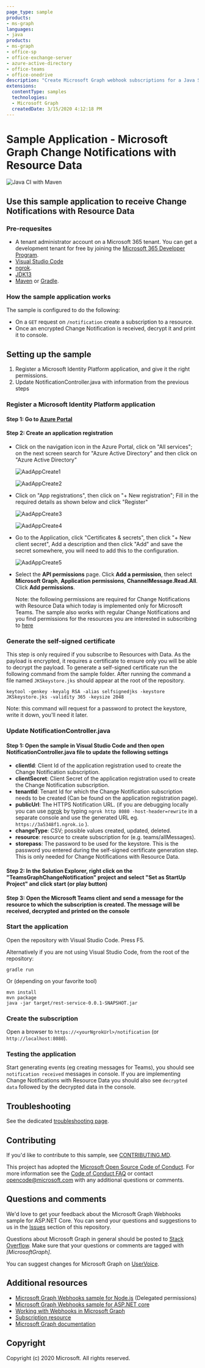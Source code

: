 ```yaml
---
page_type: sample 
products:
- ms-graph
languages:
- java
products:
- ms-graph
- office-sp
- office-exchange-server
- azure-active-directory
- office-teams
- office-onedrive
description: "Create Microsoft Graph webhook subscriptions for a Java Sprint app, so that it can receive notifications of changes for any resource. This sample also supports receiving change notifications with data, validating and decrypting the payload."
extensions:
  contentType: samples
  technologies:
  - Microsoft Graph
  createdDate: 3/15/2020 4:12:18 PM
---
```

# Sample Application - Microsoft Graph Change Notifications with Resource Data

![Java CI with Maven](https://github.com/microsoftgraph/java-spring-webhooks-sample/workflows/Java%20CI%20with%20Maven/badge.svg?branch=main)

## Use this sample application to receive Change Notifications with Resource Data

### Pre-requesites

- A tenant administrator account on a Microsoft 365 tenant. You can get a development tenant for free by joining the [Microsoft 365 Developer Program](https://developer.microsoft.com/en-us/microsoft-365/dev-program).
- [Visual Studio Code](https://code.visualstudio.com/)
- [ngrok](https://ngrok.com/).
- [JDK13](https://docs.oracle.com/en/java/javase/13/install/)
- [Maven](https://maven.apache.org/) or [Gradle](https://gradle.org/).

### How the sample application works

The sample is configured to do the following:

- On a `GET` request on `/notification` create a subscription to a resource.
- Once an encrypted Change Notification is received, decrypt it and print it to console.

## Setting up the sample

1. Register a Microsoft Identity Platform application, and give it the right permissions.
1. Update NotificationController.java with information from the previous steps

### Register a Microsoft Identity Platform application

#### Step 1: Go to [Azure Portal](https://portal.azure.com/)

#### Step 2: Create an application registration

- Click on the navigation icon in the Azure Portal, click on "All services"; on the next screen search for "Azure Active Directory" and then click on "Azure Active Directory"

    ![AadAppCreate1](docs/ad1.png)

    ![AadAppCreate2](docs/ad2.png)

- Click on "App registrations",  then click on "+ New registration"; Fill in the required details as shown below and click "Register"

    ![AadAppCreate3](docs/ad3.png)

    ![AadAppCreate4](docs/ad4.png)

- Go to the Application, click "Certificates & secrets", then click "+ New client secret", Add a description and then click "Add" and save the secret somewhere, you will need to add this to the configuration.

    ![AadAppCreate5](docs/ad5.png)

- Select the **API permissions** page. Click **Add a permission**, then select **Microsoft Graph**, **Application permissions**, **ChannelMessage.Read.All**. Click **Add permissions**.  

    Note: the following permissions are required for Change Notifications with Resource Data which today is implemented only for Microsoft Teams. The sample also works with regular Change Notifications and you find permissions for the resources you are interested in subscribing to [here](https://docs.microsoft.com/en-us/graph/api/subscription-post-subscriptions?view=graph-rest-beta&tabs=http#permissions)

### Generate the self-signed certificate

This step is only required if you subscribe to Resources with Data. As the payload is encrypted, it requires a certificate to ensure only you will be able to decrypt the payload. To generate a self-signed certificate run the following command from the sample folder. After running the command a file named `JKSkeystore.jks` should appear at the root of the repository.

```shell
keytool -genkey -keyalg RSA -alias selfsignedjks -keystore JKSkeystore.jks -validity 365 -keysize 2048
```

Note: this command will request for a password to protect the keystore, write it down, you'll need it later.

### Update NotificationController.java

#### Step 1: Open the sample in Visual Studio Code and then open NotificationController.java file to update the following settings

- **clientId**: Client Id of the application registration used to create the Change Notification subscription.
- **clientSecret**: Client Secret of the application registration used to create the Change Notification subscription.
- **tenantId**: Tenant Id for which the Change Notification subscription needs to be created (Can be found on the application registration page).
- **publicUrl**: The HTTPS Notification URL. (if you are debugging locally you can use [ngrok](https://ngrok.com/) by typing `ngrok http 8080 -host-header=rewrite` in a separate console and use the generated URL eg. `https://3a5348f1.ngrok.io` ).
- **changeType**: CSV; possible values created, updated, deleted.
- **resource**: resource to create subscription for (e.g. teams/allMessages).
- **storepass**: The password to be used for the keystore. This is the password you entered during the self-signed certificate generation step. This is only needed for Change Notifications with Resource Data.

#### Step 2: In the Solution Explorer, right click on the "TeamsGraphChangeNotification" project and select "Set as StartUp Project" and click start (or play button)

#### Step 3: Open the Microsoft Teams client and send a message for the resource to which the subscription is created. The message will be received, decrypted and printed on the console

### Start the application

Open the repository with Visual Studio Code. Press F5.

Alternatively if you are not using Visual Studio Code, from the root of the repository:

```shell
gradle run
```

Or (depending on your favorite tool)

```shell
mvn install
mvn package
java -jar target/rest-service-0.0.1-SNAPSHOT.jar
```

### Create the subscription

Open a browser to `https://<yourNgrokUrl>/notification` (or `http://localhost:8080`).

### Testing the application

Start generating events (eg creating messages for Teams), you should see `notification received` messages in console. If you are implementing Change Notifications with Resource Data you should also see `decrypted data` followed by the decrypted data in the console.

## Troubleshooting

See the dedicated [troubleshooting page](./TROUBLESHOOTING.md).

## Contributing

If you'd like to contribute to this sample, see [CONTRIBUTING.MD](./CONTRIBUTING.md).

This project has adopted the [Microsoft Open Source Code of Conduct](https://opensource.microsoft.com/codeofconduct/). For more information see the [Code of Conduct FAQ](https://opensource.microsoft.com/codeofconduct/faq/) or contact [opencode@microsoft.com](mailto:opencode@microsoft.com) with any additional questions or comments.

## Questions and comments

We'd love to get your feedback about the Microsoft Graph Webhooks sample for ASP.NET Core. You can send your questions and suggestions to us in the [Issues](https://github.com/microsoftgraph/java-spring-webhooks-sample/issues) section of this repository.

Questions about Microsoft Graph in general should be posted to [Stack Overflow](https://stackoverflow.com/questions/tagged/MicrosoftGraph). Make sure that your questions or comments are tagged with *[MicrosoftGraph]*.

You can suggest changes for Microsoft Graph on [UserVoice](https://microsoftgraph.uservoice.com/).

## Additional resources

- [Microsoft Graph Webhooks sample for Node.js](https://github.com/microsoftgraph/nodejs-webhooks-rest-sample) (Delegated permissions)
- [Microsoft Graph Webhooks sample for ASP.NET core](https://github.com/microsoftgraph/aspnetcore-webhooks-sample)
- [Working with Webhooks in Microsoft Graph](https://docs.microsoft.com/graph/api/resources/webhooks)
- [Subscription resource](https://docs.microsoft.com/graph/api/resources/subscription)
- [Microsoft Graph documentation](https://docs.microsoft.com/graph)

## Copyright

Copyright (c) 2020 Microsoft. All rights reserved.

